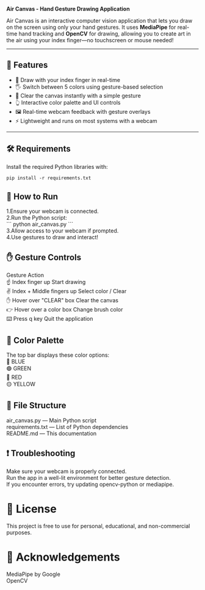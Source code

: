 **Air Canvas - Hand Gesture Drawing Application**

Air Canvas is an interactive computer vision application that lets you draw on the screen using only your hand gestures. 
It uses **MediaPipe** for real-time hand tracking and **OpenCV** for drawing, allowing you to create art in the air using your index finger—no touchscreen or mouse needed!

---

## 🎯 Features

- 🎨 Draw with your index finger in real-time
- 🖐️ Switch between 5 colors using gesture-based selection
- 🧼 Clear the canvas instantly with a simple gesture
- 👆 Interactive color palette and UI controls
- 🖼️ Real-time webcam feedback with gesture overlays
- ⚡ Lightweight and runs on most systems with a webcam

---

## 🛠️ Requirements
Install the required Python libraries with:
```
pip install -r requirements.txt
```

## 🚀 How to Run
<p>1.Ensure your webcam is connected.<br>
2.Run the Python script:<br>
```
python air_canvas.py
```<br>
3.Allow access to your webcam if prompted.<br>
4.Use gestures to draw and interact!</p>

## ✋ Gesture Controls
<p>Gesture	Action<br>
☝️ Index finger up	                  Start drawing<br>
✌️ Index + Middle fingers up	        Select color / Clear<br>
✋ Hover over "CLEAR" box	            Clear the canvas<br>
👉 Hover over a color box	            Change brush color<br>
⌨️ Press q key	                      Quit the application</p>

## 🎨 Color Palette
<p>The top bar displays these color options:<br>
🔵 BLUE<br>
🟢 GREEN<br>
🔴 RED<br>
🟡 YELLOW</p>

## 📁 File Structure
<p>air_canvas.py — Main Python script<br>
requirements.txt — List of Python dependencies<br>
README.md — This documentation</p>

## ❗ Troubleshooting
<p>Make sure your webcam is properly connected.<br>
Run the app in a well-lit environment for better gesture detection.<br>
If you encounter errors, try updating opencv-python or mediapipe.</p>

# 📜 License
This project is free to use for personal, educational, and non-commercial purposes.

# 🙏 Acknowledgements
<p>MediaPipe by Google<br>
OpenCV</p>
